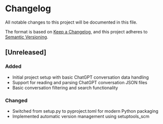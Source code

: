 # Changelog

All notable changes to this project will be documented in this file.

The format is based on [Keep a Changelog](https://keepachangelog.com/en/1.1.0/),
and this project adheres to [Semantic Versioning](https://semver.org/spec/v2.0.0.html).

## [Unreleased]

### Added
- Initial project setup with basic ChatGPT conversation data handling
- Support for reading and parsing ChatGPT conversation JSON files
- Basic conversation filtering and search functionality

### Changed
- Switched from setup.py to pyproject.toml for modern Python packaging
- Implemented automatic version management using setuptools_scm 
